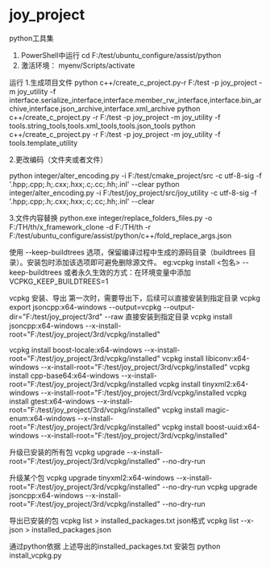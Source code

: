 # joy_project

python工具集

1. PowerShell中运行
cd  F:/test/ubuntu_configure/assist/python
2.  激活环境：
myenv/Scripts/activate

运行
1.生成项目文件
python c++/create_c_project.py-r F:/test  -p joy_project -m joy_utility -f interface.serialize_interface,interface.member_rw_interface,interface.bin_archive,interface.json_archive,interface.xml_archive
python c++/create_c_project.py -r F:/test  -p joy_project -m joy_utility -f tools.string_tools,tools.xml_tools,tools.json_tools
python c++/create_c_project.py -r F:/test  -p joy_project -m joy_utility -f tools.template_utility

2.更改编码（文件夹或者文件）

python integer/alter_encoding.py -i F:/test/cmake_project/src -c utf-8-sig -f '.hpp;.cpp;.h;.cxx;.hxx;.c;.cc;.hh;.inl' --clear 
python integer/alter_encoding.py -i F:/test/joy_project/src/joy_utility -c utf-8-sig -f '.hpp;.cpp;.h;.cxx;.hxx;.c;.cc;.hh;.inl' --clear 

3.文件内容替换
python.exe integer/replace_folders_files.py -o F:/TH/th/x_framework_clone -d F:/TH/th  -r F:/test/ubuntu_configure/assist/python/c++/fold_replace_args.json

使用 --keep-buildtrees 选项，保留编译过程中生成的源码目录（buildtrees 目录）。安装包时添加该选项即可避免删除源文件。
eg:vcpkg install <包名> --keep-buildtrees
或者永久生效的方式：在环境变量中添加 VCPKG_KEEP_BUILDTREES=1



vcpkg 安装、导出
第一次时，需要导出下，后续可以直接安装到指定目录
vcpkg export jsoncpp:x64-windows --output=vcpkg --output-dir="F:/test/joy_project/3rd" --raw
直接安装到指定目录
vcpkg install jsoncpp:x64-windows --x-install-root="F:/test/joy_project/3rd/vcpkg/installed"


vcpkg install boost-locale:x64-windows --x-install-root="F:/test/joy_project/3rd/vcpkg/installed"
vcpkg install libiconv:x64-windows --x-install-root="F:/test/joy_project/3rd/vcpkg/installed"
vcpkg install cpp-base64:x64-windows --x-install-root="F:/test/joy_project/3rd/vcpkg/installed
vcpkg install tinyxml2:x64-windows --x-install-root="F:/test/joy_project/3rd/vcpkg/installed
vcpkg install gtest:x64-windows --x-install-root="F:/test/joy_project/3rd/vcpkg/installed"
vcpkg install magic-enum:x64-windows --x-install-root="F:/test/joy_project/3rd/vcpkg/installed"
vcpkg install boost-uuid:x64-windows --x-install-root="F:/test/joy_project/3rd/vcpkg/installed"

升级已安装的所有包
vcpkg upgrade  --x-install-root="F:/test/joy_project/3rd/vcpkg/installed" --no-dry-run

升级某个包
vcpkg upgrade tinyxml2:x64-windows --x-install-root="F:/test/joy_project/3rd/vcpkg/installed" --no-dry-run
vcpkg upgrade jsoncpp:x64-windows --x-install-root="F:/test/joy_project/3rd/vcpkg/installed" --no-dry-run

导出已安装的包
vcpkg list > installed_packages.txt 
json格式
vcpkg list --x-json > installed_packages.json

通过python依据 上述导出的installed_packages.txt 安装包
python install_vcpkg.py